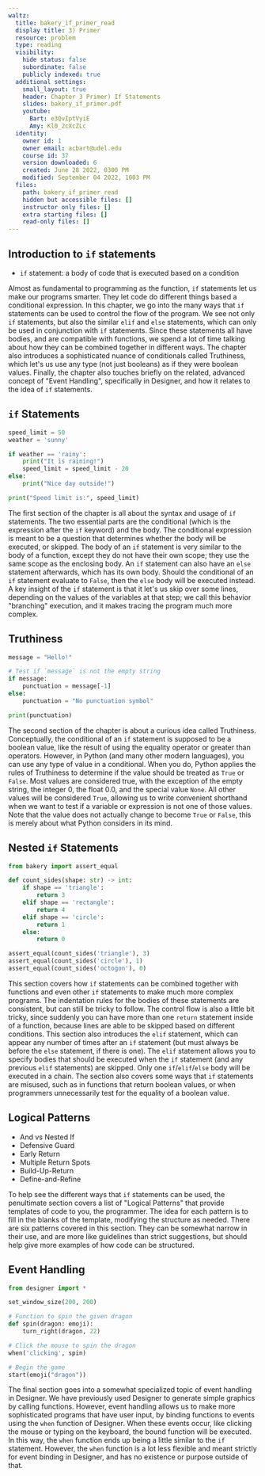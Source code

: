 ```yaml
---
waltz:
  title: bakery_if_primer_read
  display title: 3) Primer
  resource: problem
  type: reading
  visibility:
    hide status: false
    subordinate: false
    publicly indexed: true
  additional settings:
    small_layout: true
    header: Chapter 3 Primer) If Statements
    slides: bakery_if_primer.pdf
    youtube:
      Bart: e3QvIptVyiE
      Amy: Kl0_2cXcZLc
  identity:
    owner id: 1
    owner email: acbart@udel.edu
    course id: 37
    version downloaded: 6
    created: June 28 2022, 0300 PM
    modified: September 04 2022, 1003 PM
  files:
    path: bakery_if_primer_read
    hidden but accessible files: []
    instructor only files: []
    extra starting files: []
    read-only files: []
---
```

## Introduction to `if` statements

* `if` statement: a body of code that is executed based on a condition

Almost as fundamental to programming as the function, `if` statements let us make our programs smarter. They let code do different things based a conditional expression.
In this chapter, we go into the many ways that `if` statements can be used to control the flow of the program.
We see not only `if` statements, but also the similar `elif` and `else` statements, which can only be used in conjunction with `if` statements.
Since these statements all have bodies, and are compatible with functions, we spend a lot of time talking about how they can be combined together in different ways.
The chapter also introduces a sophisticated nuance of conditionals called Truthiness, which let's us use any type (not just booleans) as if they were boolean values.
Finally, the chapter also touches briefly on the related, advanced concept of "Event Handling", specifically in Designer, and how it relates to the idea of `if` statements.

## `if` Statements

```python example-if
speed_limit = 50
weather = 'sunny'

if weather == 'rainy':
    print("It is raining!")
    speed_limit = speed_limit - 20
else:
    print("Nice day outside!")

print("Speed limit is:", speed_limit)
```

The first section of the chapter is all about the syntax and usage of `if` statements. The two essential parts are the conditional (which is the expression after the `if` keyword) and the body.
The conditional expression is meant to be a question that determines whether the body will be executed, or skipped.
The body of an `if` statement is very similar to the body of a function, except they do not have their own scope; they use the same scope as the enclosing body.
An `if` statement can also have an `else` statement afterwards, which has its own body.
Should the conditional of an `if` statement evaluate to `False`, then the `else` body will be executed instead.
A key insight of the `if` statement is that it let's us skip over some lines, depending on the values of the variables at that step; we call this behavior "branching" execution, and it makes tracing the program much more complex.

## Truthiness

```python example-truthiness
message = "Hello!"

# Test if `message` is not the empty string
if message:
    punctuation = message[-1]
else:
    punctuation = "No punctuation symbol"

print(punctuation)
```

The second section of the chapter is about a curious idea called Truthiness.
Conceptually, the conditional of an `if` statement is supposed to be a boolean value, like the result of using the equality operator or greater than operators.
However, in Python (and many other modern languages), you can use any type of value in a conditional.
When you do, Python applies the rules of Truthiness to determine if the value should be treated as `True` or `False`.
Most values are considered true, with the exception of the empty string, the integer 0, the float 0.0, and the special value `None`.
All other values will be considered `True`, allowing us to write convenient shorthand when we want to test if a variable or expression is not one of those values.
Note that the value does not actually change to become `True` or `False`, this is merely about what Python considers in its mind.

## Nested `if` Statements

```python example-nested-if
from bakery import assert_equal

def count_sides(shape: str) -> int:
    if shape == 'triangle':
        return 3
    elif shape == 'rectangle':
        return 4
    elif shape == 'circle':
        return 1
    else:
        return 0

assert_equal(count_sides('triangle'), 3)
assert_equal(count_sides('circle'), 1)
assert_equal(count_sides('octogon'), 0)
```

This section covers how `if` statements can be combined together with functions and even other `if` statements to make much more complex programs.
The indentation rules for the bodies of these statements are consistent, but can still be tricky to follow.
The control flow is also a little bit tricky, since suddenly you can have more than one `return` statement inside of a function, because lines are able to be skipped based on different conditions.
This section also introduces the `elif` statement, which can appear any number of times after an `if` statement (but must always be before the `else` statement, if there is one).
The `elif` statement allows you to specify bodies that should be executed when the `if` statement (and any previous `elif` statements) are skipped.
Only one `if`/`elif`/`else` body will be executed in a chain.
The section also covers some ways that `if` statements are misused, such as in functions that return boolean values, or when programmers unnecessarily test for the equality of a boolean value.

## Logical Patterns

* And vs Nested If
* Defensive Guard
* Early Return
* Multiple Return Spots
* Build-Up-Return
* Define-and-Refine

To help see the different ways that `if` statements can be used, the penultimate section covers a list of "Logical Patterns" that provide templates of code to you, the programmer. The idea for each pattern is to fill in the blanks of the template, modifying the structure as needed.
There are six patterns covered in this section.
They can be somewhat narrow in their use, and are more like guidelines than strict suggestions, but should help give more examples of how code can be structured.

## Event Handling

```python example-events
from designer import *

set_window_size(200, 200)

# Function to spin the given dragon
def spin(dragon: emoji):
    turn_right(dragon, 22)

# Click the mouse to spin the dragon
when('clicking', spin)

# Begin the game
start(emoji("dragon"))
```

The final section goes into a somewhat specialized topic of event handling in Designer.
We have previously used Designer to generate simple graphics by calling functions.
However, event handling allows us to make more sophisticated programs that have user input, by binding functions to events using the `when` function of Designer.
When these events occur, like clicking the mouse or typing on the keyboard, the bound function will be executed.
In this way, the `when` function ends up being a little similar to the `if` statement.
However, the `when` function is a lot less flexible and meant strictly for event binding in Designer, and has no existence or purpose outside of that.